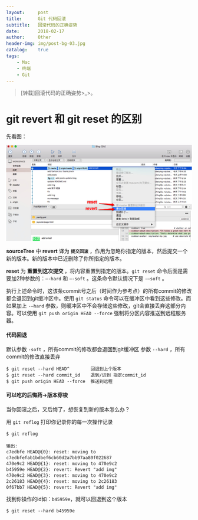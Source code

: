 ```yaml
---
layout:     post
title:      Git 代码回滚
subtitle:   回滚代码的正确姿势
date:       2018-02-17
author:     Other
header-img: img/post-bg-03.jpg
catalog:    true
tags:
    - Mac
    - 终端
    - Git
---
```


>[转载]回滚代码的正确姿势>_>。

# **git revert** 和 **git reset** 的区别
 先看图：
 
![img/2018-02-16/1.jpg](img/2018-02-16/1.jpg)

**sourceTree** 中 **revert** 译为 **`提交回滚`** ，作用为忽略你指定的版本，然后提交一个新的版本。新的版本中已近删除了你所指定的版本。

**reset** 为 **重置到这次提交** ，将内容重置到指定的版本。`git reset` 命令后面是需要加2种参数的：`–-hard` 和 `–-soft` 。这条命令默认情况下是 `-–soft` 。

执行上述命令时，这该条commit号之后（时间作为参考点）的所有commit的修改都会退回到git缓冲区中。使用 `git status` 命令可以在缓冲区中看到这些修改。而如果加上 `-–hard` 参数，则缓冲区中不会存储这些修改，git会直接丢弃这部分内容。可以使用 `git push origin HEAD --force` 强制将分区内容推送到远程服务器。

#### 代码回退 

默认参数 `-soft` ，所有commit的修改都会退回到git缓冲区
参数 `--hard` ，所有commit的修改直接丢弃

	$ git reset --hard HEAD^        回退到上个版本
	$ git reset --hard commit_id    退到/进到 指定commit_id	
	$ git push origin HEAD --force  推送到远程
	
#### 可以吃的后悔药->版本穿梭

当你回滚之后，又后悔了，想恢复到新的版本怎么办？

用 `git reflog` 打印你记录你的每一次操作记录

	$ git reflog
	
	输出:
	c7edbfe HEAD@{0}: reset: moving to c7edbfefab1bdbef6cb60d2a7bb97aa80f022687
	470e9c2 HEAD@{1}: reset: moving to 470e9c2
	b45959e HEAD@{2}: revert: Revert "add img"
	470e9c2 HEAD@{3}: reset: moving to 470e9c2
	2c26183 HEAD@{4}: reset: moving to 2c26183
	0f67bb7 HEAD@{5}: revert: Revert "add img"
	
找到你操作的id如：`b45959e`，就可以回退到这个版本
	
	$ git reset --hard b45959e
	